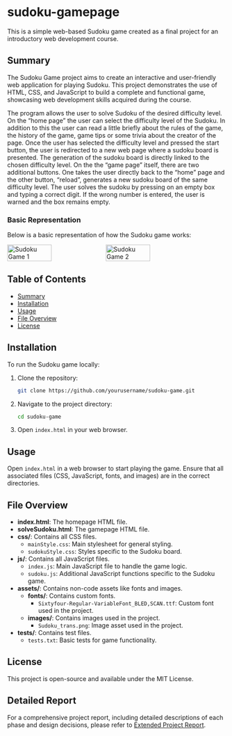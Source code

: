 # sudoku-gamepage

This is a simple web-based Sudoku game created as a final project for an introductory web development course.

## Summary

The Sudoku Game project aims to create an interactive and user-friendly web application for playing Sudoku. This project demonstrates the use of HTML, CSS, and JavaScript to build a complete and functional game, showcasing web development skills acquired during the course.

The program allows the user to solve Sudoku of the desired difficulty level. On the “home page” the user can select the difficulty level of the Sudoku. In addition to this the user can read a little briefly about the rules of the game, the history of the game, game tips or some trivia about the creator of the page. Once the user has selected the difficulty level and pressed the start button, the user is redirected to a new web page where a sudoku board is presented. The generation of the sudoku board is directly linked to the chosen difficulty level. On the the “game page” itself, there are two additional buttons. One takes the user directly back to the “home” page and the other button, “reload”, generates a new sudoku board of the same difficulty level. The user solves the sudoku by pressing on an empty box and typing a correct digit. If the wrong number is entered, the user is warned and the box remains empty.

### Basic Representation

Below is a basic representation of how the Sudoku game works:

<div style="display: flex;">
    <img src="assets/images/sudoku_mainpage.png" alt="Sudoku Game 1" style="width: 45%;">
    <img src="assets/images/sudoku_page_2.png" alt="Sudoku Game 2" style="width: 45%;">
</div>

## Table of Contents

- [Summary](#summary)
- [Installation](#installation)
- [Usage](#usage)
- [File Overview](#file-overview)
- [License](#license)

## Installation

To run the Sudoku game locally:

1. Clone the repository:
   ```sh
   git clone https://github.com/yourusername/sudoku-game.git
   ```
2. Navigate to the project directory:
   ```sh
   cd sudoku-game
   ```
3. Open `index.html` in your web browser.

## Usage

Open `index.html` in a web browser to start playing the game. Ensure that all associated files (CSS, JavaScript, fonts, and images) are in the correct directories.

## File Overview

- **index.html**: The homepage HTML file.
- **solveSudoku.html**: The gamepage HTML file.
- **css/**: Contains all CSS files.
  - `mainStyle.css`: Main stylesheet for general styling.
  - `sudokuStyle.css`: Styles specific to the Sudoku board.
- **js/**: Contains all JavaScript files.
  - `index.js`: Main JavaScript file to handle the game logic.
  - `sudoku.js`: Additional JavaScript functions specific to the Sudoku game.
- **assets/**: Contains non-code assets like fonts and images.
  - **fonts/**: Contains custom fonts.
    - `Sixtyfour-Regular-VariableFont_BLED,SCAN.ttf`: Custom font used in the project.
  - **images/**: Contains images used in the project.
    - `Sudoku_trans.png`: Image asset used in the project.
- **tests/**: Contains test files.
  - `tests.txt`: Basic tests for game functionality.

## License

This project is open-source and available under the MIT License.

## Detailed Report

For a comprehensive project report, including detailed descriptions of each phase and design decisions, please refer to [Extended Project Report](./assets/project_report.pdf).
